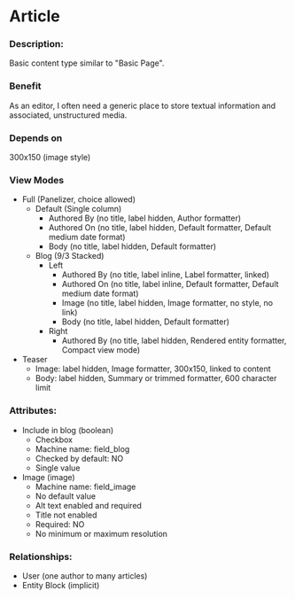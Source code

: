 # Article

### Description:
Basic content type similar to "Basic Page".

### Benefit
As an editor, I often need a generic place to store textual information and
associated, unstructured media.

### Depends on
300x150 (image style)

### View Modes

* Full (Panelizer, choice allowed)
    - Default (Single column)
        - Authored By (no title, label hidden, Author formatter)
        - Authored On (no title, label hidden, Default formatter, Default medium date format)
        - Body (no title, label hidden, Default formatter)
    - Blog (9/3 Stacked)
        - Left
            - Authored By (no title, label inline, Label formatter, linked)
            - Authored On (no title, label inline, Default formatter, Default medium date format)
            - Image (no title, label hidden, Image formatter, no style, no link)
            - Body (no title, label hidden, Default formatter)
        - Right
            - Authored By (no title, label hidden, Rendered entity formatter, Compact view mode)
* Teaser
    - Image: label hidden, Image formatter, 300x150, linked to content
    - Body: label hidden, Summary or trimmed formatter, 600 character limit

### Attributes:

* Include in blog (boolean)
    - Checkbox
    - Machine name: field_blog
    - Checked by default: NO
    - Single value
* Image (image)
    - Machine name: field_image
    - No default value
    - Alt text enabled and required
    - Title not enabled
    - Required: NO
    - No minimum or maximum resolution

### Relationships:

* User (one author to many articles)
* Entity Block (implicit)
